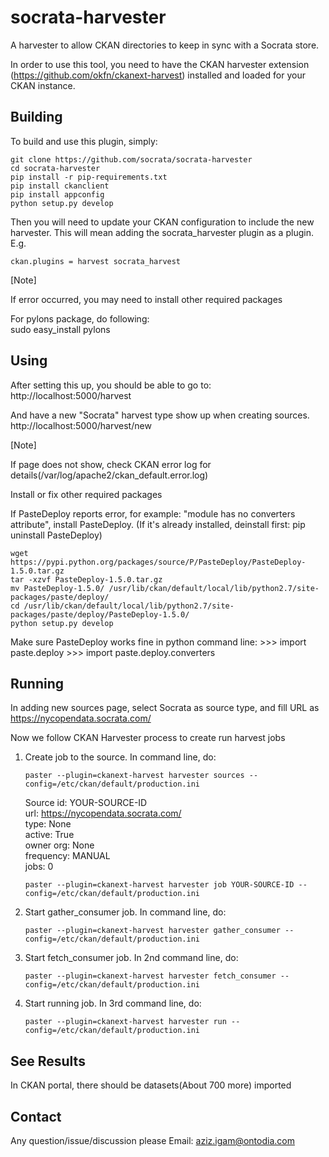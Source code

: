 socrata-harvester
=================

A harvester to allow CKAN directories to keep in sync with a Socrata store.

In order to use this tool, you need to have the CKAN harvester extension (https://github.com/okfn/ckanext-harvest)
installed and loaded for your CKAN instance.


Building
------------

To build and use this plugin, simply:

    git clone https://github.com/socrata/socrata-harvester
    cd socrata-harvester
    pip install -r pip-requirements.txt
    pip install ckanclient
    pip install appconfig
    python setup.py develop

Then you will need to update your CKAN configuration to include the new harvester.  This will mean adding the
socrata_harvester plugin as a plugin.  E.g.

    ckan.plugins = harvest socrata_harvest

[Note]

If error occurred, you may need to install other required packages

For pylons package, do following:   
    sudo easy_install pylons


Using
------------

After setting this up, you should be able to go to:
    http://localhost:5000/harvest

And have a new "Socrata" harvest type show up when creating sources.
    http://localhost:5000/harvest/new

[Note]

If page does not show, check CKAN error log for details(/var/log/apache2/ckan_default.error.log)

Install or fix other required packages

If PasteDeploy reports error, for example: "module has no converters attribute", install PasteDeploy. 
(If it's already installed, deinstall first: pip uninstall PasteDeploy)

    wget https://pypi.python.org/packages/source/P/PasteDeploy/PasteDeploy-1.5.0.tar.gz
    tar -xzvf PasteDeploy-1.5.0.tar.gz
    mv PasteDeploy-1.5.0/ /usr/lib/ckan/default/local/lib/python2.7/site-packages/paste/deploy/
    cd /usr/lib/ckan/default/local/lib/python2.7/site-packages/paste/deploy/PasteDeploy-1.5.0/
    python setup.py develop

Make sure PasteDeploy works fine in python command line:
    >>> import paste.deploy
    >>> import paste.deploy.converters


Running 
------------

In adding new sources page, select Socrata as source type, and fill URL as https://nycopendata.socrata.com/

Now we follow CKAN Harvester process to create run harvest jobs

1. Create job to the source. In command line, do:
    ```
    paster --plugin=ckanext-harvest harvester sources --config=/etc/ckan/default/production.ini
    ```
    Source id: YOUR-SOURCE-ID    
          url: https://nycopendata.socrata.com/    
         type: None    
       active: True    
    owner org: None    
    frequency: MANUAL    
         jobs: 0    
    
    ```
    paster --plugin=ckanext-harvest harvester job YOUR-SOURCE-ID --config=/etc/ckan/default/production.ini
    ```

2. Start gather_consumer job. In command line, do:
    ```
    paster --plugin=ckanext-harvest harvester gather_consumer --config=/etc/ckan/default/production.ini
    ```

3. Start fetch_consumer job. In 2nd command line, do:
    ```
    paster --plugin=ckanext-harvest harvester fetch_consumer --config=/etc/ckan/default/production.ini
    ```

4. Start running job. In 3rd command line, do:
    ```
    paster --plugin=ckanext-harvest harvester run --config=/etc/ckan/default/production.ini
    ```


See Results
------------

In CKAN portal, there should be datasets(About 700 more) imported


Contact
------------

Any question/issue/discussion please Email: aziz.igam@ontodia.com
